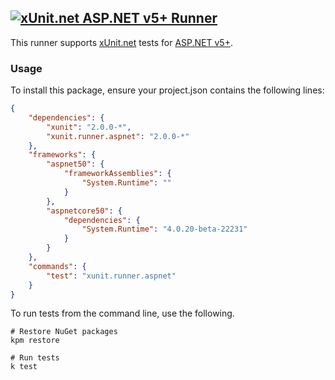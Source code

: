 ## <a href="https://github.com/xunit/xunit"><img src="https://raw.github.com/xunit/media/master/full-logo.png" title="xUnit.net ASP.NET v5+ Runner" /></a>

This runner supports [xUnit.net](https://github.com/xunit/xunit) tests for [ASP.NET v5+](https://github.com/aspnet).

### Usage

To install this package, ensure your project.json contains the following lines:

```JSON
{
    "dependencies": {
        "xunit": "2.0.0-*",
        "xunit.runner.aspnet": "2.0.0-*"
    },
    "frameworks": {
        "aspnet50": {
            "frameworkAssemblies": {
                "System.Runtime": ""
            }
        },
        "aspnetcore50": {
            "dependencies": {
                "System.Runtime": "4.0.20-beta-22231"
            }
        }
    },
    "commands": {
        "test": "xunit.runner.aspnet"
    }
}
```

To run tests from the command line, use the following.

```Shell
# Restore NuGet packages
kpm restore

# Run tests
k test
```
